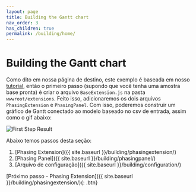 ```yaml
---
layout: page
title: Building the Gantt chart
nav_order: 3
has_children: true
permalink: /building/home/
---
```


# Building the Gantt chart

Como dito em nossa página de destino, este exemplo é baseada em nosso [tutorial](https://tutorials.autodesk.io), então o primeiro passo (supondo que você tenha uma amostra base pronta) é criar o arquivo `BaseExtension.js` na pasta `wwwroot/extensions`. Feito isso, adicionaremos os dois arquivos `PhasingExtension` e `PhasingPanel`. Com isso, poderemos construir um gráfico de Gantt conectado ao modelo baseado no csv de entrada, assim como o gif abaixo:

![First Step Result](../../assets/images/stepone.gif)

Abaixo temos passos desta seção:

1. [Phasing Extension]({{ site.baseurl }}/building/phasingextension/)
1. [Phasing Panel]({{ site.baseurl }}/building/phasingpanel/)
1. [Arquivo de configuração]({{ site.baseurl }}/building/configuration/)

[Próximo passo - Phasing Extension]({{ site.baseurl }}/building/phasingextension/){: .btn}
